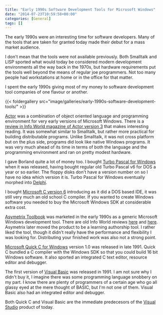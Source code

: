 ```yaml
---
title: "Early 1990s Software Development Tools for Microsoft Windows"
date: "2014-07-23T10:59:58+00:00"
categories: [General]
tags: []
---
```


The early 1990s were an interesting time for software developers. Many of the tools that are taken for granted today made their debut for a mass market audience.

I don't mean that the tools were not available previously. Both Smalltalk and LISP sported what would today be considered modern development environments all the way back in the 1970s, but hardware requirements put the tools well beyond the means of regular joe programmers. Not too many people had workstations at home or in the office for that matter.

I spent the early 1990s giving most of my money to software development tool companies of one flavour or another.

{{< foldergallery src="image/galleries/early-1990s-software-development-tools/" >}}

<a href="http://en.wikipedia.org/wiki/Actor_%28programming_language%29">Actor</a> was a combination of object oriented language and programming environment for very early versions of Microsoft Windows. There is a <a href="http://books.google.co.uk/books?id=LjwEAAAAMBAJ&amp;pg=PT86">review in Info World magazine of Actor version 3</a> that makes interesting reading. It was somewhat similar to Smalltalk, but rather more practical for building distributable programs. Unlike Smalltalk, it was not cross platform but on the plus side, programs did look like native Windows programs. It was very much ahead of its time in terms of both the language and the programming environment and ran on pretty modest hardware.

I gave Borland quite a lot of money too. I bought <a href="http://en.wikipedia.org/wiki/Turbo_Pascal#Windows_versions">Turbo Pascal for Windows</a> when it was released, having bought regular old Turbo Pascal v6 for DOS a year or so earlier. The floppy disks don't have a version number on so I have no idea which version it is. Turbo Pascal for Windows eventually morphed into <a href="http://en.wikipedia.org/wiki/Delphi_%28programming_language%29">Delphi</a>.

I bought <a href="http://www.drdobbs.com/windows/optimizing-with-microsoft-c-60/184408398">Microsoft C version 6</a> introducing as it did a DOS based IDE, it was still very much an old school C compiler. If you wanted to create Windows software you needed to buy the Microsoft Windows SDK at considerable extra cost.

<a href="http://en.wikipedia.org/wiki/ToolBook">Asymetrix Toolbook</a> was marketed in the early 1990s as a generic Microsoft Windows development tool. There are old Info World reviews <a href="http://books.google.co.uk/books?id=plAEAAAAMBAJ&amp;pg=PA60">here</a> and <a href="http://books.google.co.uk/books?id=RlAEAAAAMBAJ&amp;pg=PT51">here</a>. Asymetrix later moved the product to be a learning authorship tool. I rather liked the tool, though it didn't really have the performance and flexibility I was looking for. Distributing your finished work was also not a strong point.

<a href="http://en.wikipedia.org/wiki/QuickC">Microsoft Quick C for Windows</a> version 1.0 was released in late 1991. Quick C bundled a C compiler with the Windows SDK so that you could build 16 bit Windows software. It also sported an integrated C text editor, resource editor and debugger.

The first version of <a href="http://en.wikipedia.org/wiki/Visual_Basic">Visual Basic</a> was released in 1991. I am not sure why I didn't buy it, I imagine there was some programming language snobbery on my part. I know there are plenty of programmers of a certain age who go all glassy eyed at the mere thought of BASIC, but I'm not one of them. Visual Basic also had an integrated editor and debugger.

Both Quick C and Visual Basic are the immediate predecesors of the <a href="http://en.wikipedia.org/wiki/Microsoft_Visual_Studio">Visual Studio</a> product of today.
